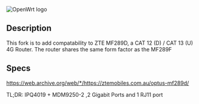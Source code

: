 ![OpenWrt logo](include/logo.png)

## Description
This fork is to add compatability to ZTE MF289D, a CAT 12 (D) / CAT 13 (U) 4G Router. The router shares the same form factor as the MF289F

## Specs
https://web.archive.org/web/*/https://ztemobiles.com.au/optus-mf289d/

TL;DR: IPQ4019 + MDM9250-2 ,2 Gigabit Ports and 1 RJ11 port
